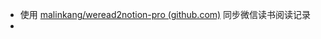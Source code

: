- 使用 [malinkang/weread2notion-pro (github.com)](https://github.com/malinkang/weread2notion-pro)  同步微信读书阅读记录
-
